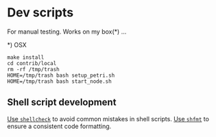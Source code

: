 # Dev scripts
For manual testing. Works on my box(*) ...


*) OSX

```
make install
cd contrib/local
rm -rf /tmp/trash
HOME=/tmp/trash bash setup_petri.sh
HOME=/tmp/trash bash start_node.sh
```

## Shell script development

[Use `shellcheck`](https://www.shellcheck.net/) to avoid common mistakes in shell scripts.
[Use `shfmt`](https://github.com/mvdan/sh) to ensure a consistent code formatting.
